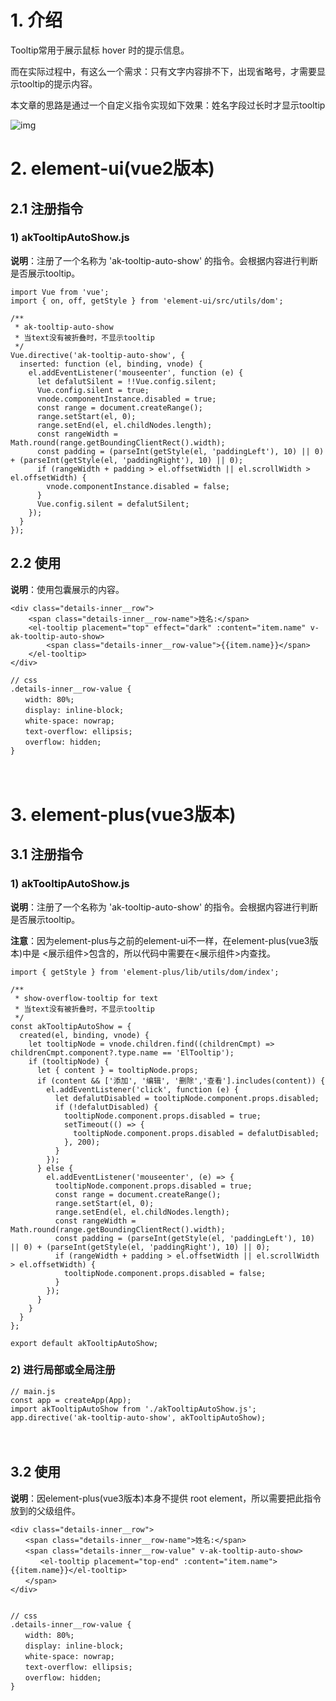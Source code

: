 # 1. 介绍

Tooltip常用于展示鼠标 hover 时的提示信息。

而在实际过程中，有这么一个需求：只有文字内容排不下，出现省略号，才需要显示tooltip的提示内容。

本文章的思路是通过一个自定义指令实现如下效果：姓名字段过长时才显示tooltip

![img](https://img2022.cnblogs.com/blog/153475/202203/153475-20220324180045860-517714265.gif)

 

# 2. element-ui(vue2版本)

## 2.1 注册指令

### 1) akTooltipAutoShow.js

**说明**：注册了一个名称为 'ak-tooltip-auto-show' 的指令。会根据内容进行判断是否展示tooltip。

```
import Vue from 'vue';
import { on, off, getStyle } from 'element-ui/src/utils/dom';

/**
 * ak-tooltip-auto-show
 * 当text没有被折叠时，不显示tooltip
 */
Vue.directive('ak-tooltip-auto-show', {
  inserted: function (el, binding, vnode) {
    el.addEventListener('mouseenter', function (e) {
      let defalutSilent = !!Vue.config.silent;
      Vue.config.silent = true;
      vnode.componentInstance.disabled = true;
      const range = document.createRange();
      range.setStart(el, 0);
      range.setEnd(el, el.childNodes.length);
      const rangeWidth = Math.round(range.getBoundingClientRect().width);
      const padding = (parseInt(getStyle(el, 'paddingLeft'), 10) || 0) + (parseInt(getStyle(el, 'paddingRight'), 10) || 0);
      if (rangeWidth + padding > el.offsetWidth || el.scrollWidth > el.offsetWidth) {
        vnode.componentInstance.disabled = false;
      }
      Vue.config.silent = defalutSilent;
    });
  }
});
```

 

## 2.2 使用

**说明**：使用<el-tooltip v-ak-tooltip-auto-show>包囊展示的内容。

```
<div class="details-inner__row">
    <span class="details-inner__row-name">姓名:</span>
    <el-tooltip placement="top" effect="dark" :content="item.name" v-ak-tooltip-auto-show>
        <span class="details-inner__row-value">{{item.name}}</span>
    </el-tooltip>
</div> 

// css
.details-inner__row-value {
　　width: 80%;
　　display: inline-block;
　　white-space: nowrap;
　　text-overflow: ellipsis;
　　overflow: hidden;
}
```

　　

# 3. element-plus(vue3版本)

## 3.1 注册指令

### 1) akTooltipAutoShow.js

**说明**：注册了一个名称为 'ak-tooltip-auto-show' 的指令。会根据内容进行判断是否展示tooltip。

**注意**：因为element-plus与之前的element-ui不一样，在element-plus(vue3版本)中是 <展示组件>包含<el-tooltip>的，所以代码中需要在<展示组件>内查找<el-tooltop>。

```
import { getStyle } from 'element-plus/lib/utils/dom/index';

/**
 * show-overflow-tooltip for text
 * 当text没有被折叠时，不显示tooltip
 */
const akTooltipAutoShow = {
  created(el, binding, vnode) {
    let tooltipNode = vnode.children.find((childrenCmpt) => childrenCmpt.component?.type.name == 'ElTooltip');
    if (tooltipNode) {
      let { content } = tooltipNode.props;
      if (content && ['添加', '编辑', '删除','查看'].includes(content)) {
        el.addEventListener('click', function (e) {
          let defalutDisabled = tooltipNode.component.props.disabled;
          if (!defalutDisabled) {
            tooltipNode.component.props.disabled = true;
            setTimeout(() => {
              tooltipNode.component.props.disabled = defalutDisabled;
            }, 200);
          }
        });
      } else {
        el.addEventListener('mouseenter', (e) => {
          tooltipNode.component.props.disabled = true;
          const range = document.createRange();
          range.setStart(el, 0);
          range.setEnd(el, el.childNodes.length);
          const rangeWidth = Math.round(range.getBoundingClientRect().width);
          const padding = (parseInt(getStyle(el, 'paddingLeft'), 10) || 0) + (parseInt(getStyle(el, 'paddingRight'), 10) || 0);
          if (rangeWidth + padding > el.offsetWidth || el.scrollWidth > el.offsetWidth) {
            tooltipNode.component.props.disabled = false;
          }
        });
      }
    }
  }
};

export default akTooltipAutoShow;
```

 

### 2) 进行局部或全局注册

```
// main.js
const app = createApp(App);
import akTooltipAutoShow from './akTooltipAutoShow.js';
app.directive('ak-tooltip-auto-show', akTooltipAutoShow);
```

　　

## 3.2 使用

**说明**：因element-plus(vue3版本)本身不提供 root element，所以需要把此指令放到<el-tooltip>的父级组件。

```
<div class="details-inner__row">
　　<span class="details-inner__row-name">姓名:</span>
　　<span class="details-inner__row-value" v-ak-tooltip-auto-show>
　　　　<el-tooltip placement="top-end" :content="item.name">{{item.name}}</el-tooltip>
　　</span>
</div> 


// css
.details-inner__row-value {
　　width: 80%;
　　display: inline-block;
　　white-space: nowrap;
　　text-overflow: ellipsis;
　　overflow: hidden;
}
```